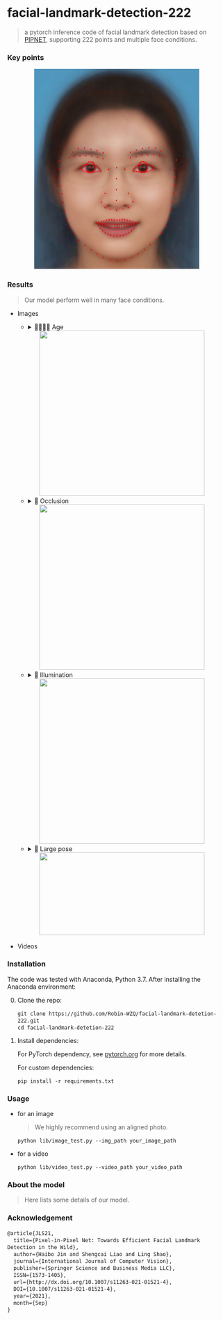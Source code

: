 # facial-landmark-detection-222
> a pytorch inference code of facial landmark detection based on [PIPNET](https://github.com/jhb86253817/PIPNet), supporting 222 points and multiple face conditions.

### Key points
<div align=center>
<img src=test_meanface.jpg width="380" height="460"/>
</div>

### Results
> Our model perform well in many face conditions.

- Images
    - <details><summary> 👨‍👩‍👧‍👦 Age </summary><p><div align="center">
    <div align=center>
    <img src=https://github.com/Robin-WZQ/facial-landmark-detection-222/assets/60317828/e583df4a-c24f-4a12-bb0d-438b455e8cbd width="380" height="380"/>
    </div>
    
    - <details><summary> 🥸 Occlusion </summary><p><div align="center">
    <div align=center>
    <img src=https://github.com/Robin-WZQ/facial-landmark-detection-222/assets/60317828/9f3adadc-bea0-40d4-acc8-f01bdc547d2a width="380" height="380"/>
    </div>  
    
    - <details><summary> 🔆 Illumination </summary><p><div align="center">
    <div align=center>
    <img src=https://github.com/Robin-WZQ/facial-landmark-detection-222/assets/60317828/61435623-83a9-40a1-9e03-f1b7eef39502 width="380" height="380"/>
    </div>  
  
    - <details><summary> 🔭 Large pose </summary><p><div align="center">
    <div align=center>
    <img src=https://github.com/Robin-WZQ/facial-landmark-detection-222/assets/60317828/cccee92f-a671-45fd-ad88-d6ed1136df10 width="380" height="190"/>
    </div>  

- Videos

### Installation
The code was tested with Anaconda, Python 3.7. After installing the Anaconda environment:

0. Clone the repo:
    ```Shell
    git clone https://github.com/Robin-WZQ/facial-landmark-detetion-222.git
    cd facial-landmark-detetion-222
    ```

1. Install dependencies:

    For PyTorch dependency, see [pytorch.org](https://pytorch.org/) for more details.

    For custom dependencies:
    ```Shell
    pip install -r requirements.txt
    ```
### Usage
- for an image
    > We highly recommend using an aligned photo.
    ```
    python lib/image_test.py --img_path your_image_path
    ```

- for a video
    ```
    python lib/video_test.py --video_path your_video_path
    ```

### About the model
> Here lists some details of our model.

### Acknowledgement
```
@article{JLS21,
  title={Pixel-in-Pixel Net: Towards Efficient Facial Landmark Detection in the Wild},
  author={Haibo Jin and Shengcai Liao and Ling Shao},
  journal={International Journal of Computer Vision},
  publisher={Springer Science and Business Media LLC},
  ISSN={1573-1405},
  url={http://dx.doi.org/10.1007/s11263-021-01521-4},
  DOI={10.1007/s11263-021-01521-4},
  year={2021},
  month={Sep}
}
```
